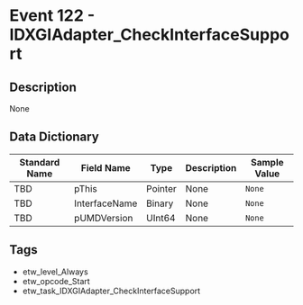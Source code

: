 # Event 122 - IDXGIAdapter_CheckInterfaceSupport

## Description
None

## Data Dictionary
|Standard Name|Field Name|Type|Description|Sample Value|
|---|---|---|---|---|
|TBD|pThis|Pointer|None|`None`|
|TBD|InterfaceName|Binary|None|`None`|
|TBD|pUMDVersion|UInt64|None|`None`|

## Tags
* etw_level_Always
* etw_opcode_Start
* etw_task_IDXGIAdapter_CheckInterfaceSupport